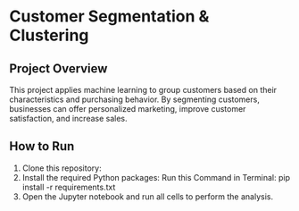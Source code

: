 # Customer Segmentation & Clustering

## Project Overview
This project applies machine learning to group customers based on their characteristics and purchasing behavior. By segmenting customers, businesses can offer personalized marketing, improve customer satisfaction, and increase sales.

## How to Run
1. Clone this repository:
2. Install the required Python packages:
   Run this Command in Terminal: pip install -r requirements.txt
3. Open the Jupyter notebook and run all cells to perform the analysis.




